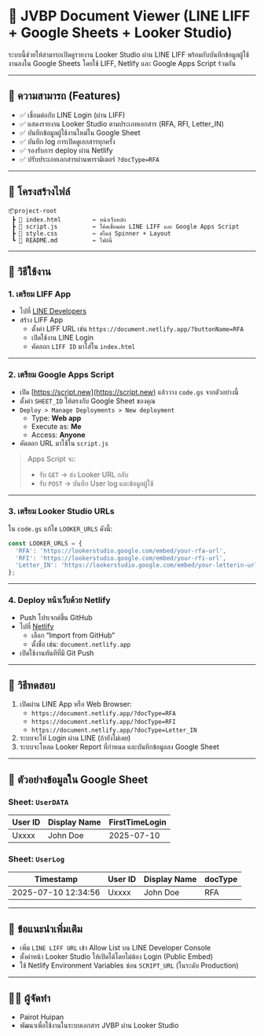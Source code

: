 # 📄 JVBP Document Viewer (LINE LIFF + Google Sheets + Looker Studio)

ระบบนี้ช่วยให้สามารถเปิดดูรายงาน Looker Studio ผ่าน LINE LIFF พร้อมกับบันทึกข้อมูลผู้ใช้งานลงใน Google Sheets โดยใช้ LIFF, Netlify และ Google Apps Script ร่วมกัน

---

## 🔧 ความสามารถ (Features)

- ✅ เชื่อมต่อกับ LINE Login (ผ่าน LIFF)
- ✅ แสดงรายงาน Looker Studio ตามประเภทเอกสาร (RFA, RFI, Letter_IN)
- ✅ บันทึกข้อมูลผู้ใช้งานใหม่ใน Google Sheet
- ✅ บันทึก log การเปิดดูเอกสารทุกครั้ง
- ✅ รองรับการ deploy ผ่าน Netlify
- ✅ ปรับประเภทเอกสารผ่านพารามิเตอร์ `?docType=RFA`

---

## 📁 โครงสร้างไฟล์

```
📦project-root
 ┣ 📄 index.html         ← หน้าเว็บหลัก
 ┣ 📄 script.js          ← โค้ดเชื่อมต่อ LINE LIFF และ Google Apps Script
 ┣ 📄 style.css          ← สไตล์ Spinner + Layout
 ┗ 📄 README.md          ← ไฟล์นี้
```

---

## 🚀 วิธีใช้งาน

### 1. เตรียม LIFF App

- ไปที่ [LINE Developers](https://developers.line.biz/console)
- สร้าง LIFF App
  - ตั้งค่า LIFF URL เช่น `https://document.netlify.app/?buttonName=RFA`
  - เปิดใช้งาน LINE Login
  - คัดลอก `LIFF ID` มาใส่ใน `index.html`

---

### 2. เตรียม Google Apps Script

- เปิด [https://script.new](https://script.new) แล้ววาง `code.gs` จากตัวอย่างนี้
- ตั้งค่า `SHEET_ID` ให้ตรงกับ Google Sheet ของคุณ
- `Deploy > Manage Deployments > New deployment`
  - Type: **Web app**
  - Execute as: **Me**
  - Access: **Anyone**
- คัดลอก URL มาใช้ใน `script.js`

> Apps Script จะ:
> - รับ `GET` → ส่ง Looker URL กลับ
> - รับ `POST` → บันทึก User log และข้อมูลผู้ใช้

---

### 3. เตรียม Looker Studio URLs

ใน `code.gs` แก้ไข `LOOKER_URLS` ดังนี้:

```js
const LOOKER_URLS = {
  'RFA': 'https://lookerstudio.google.com/embed/your-rfa-url',
  'RFI': 'https://lookerstudio.google.com/embed/your-rfi-url',
  'Letter_IN': 'https://lookerstudio.google.com/embed/your-letterin-url'
};
```

---

### 4. Deploy หน้าเว็บด้วย Netlify

- Push โปรเจกต์ขึ้น GitHub
- ไปที่ [Netlify](https://www.netlify.com/)
  - เลือก “Import from GitHub”
  - ตั้งชื่อ เช่น: `document.netlify.app`
- เปิดใช้งานทันทีที่มี Git Push

---

## 🧪 วิธีทดสอบ

1. เปิดผ่าน LINE App หรือ Web Browser:
   - `https://document.netlify.app/?docType=RFA`
   - `https://document.netlify.app/?docType=RFI`
   - `https://document.netlify.app/?docType=Letter_IN`
2. ระบบจะให้ Login ผ่าน LINE (ถ้ายังไม่เคย)
3. ระบบจะโหลด Looker Report ที่กำหนด และบันทึกข้อมูลลง Google Sheet

---

## 📌 ตัวอย่างข้อมูลใน Google Sheet

### Sheet: `UserDATA`

| User ID | Display Name | FirstTimeLogin |
|---------|--------------|----------------|
| Uxxxx   | John Doe     | 2025-07-10     |

### Sheet: `UserLog`

| Timestamp           | User ID | Display Name | docType |
|---------------------|---------|--------------|---------|
| 2025-07-10 12:34:56 | Uxxxx   | John Doe     | RFA     |

---

## 📎 ข้อแนะนำเพิ่มเติม

- เพิ่ม `LINE LIFF URL` เข้า Allow List บน LINE Developer Console
- ตั้งค่าหน้า Looker Studio ให้เปิดได้โดยไม่ต้อง Login (Public Embed)
- ใช้ Netlify Environment Variables ซ่อน `SCRIPT_URL` (ในระดับ Production)

---

## 🧑‍💻 ผู้จัดทำ

- Pairot Huipan 
- พัฒนาเพื่อใช้งานในระบบเอกสาร JVBP ผ่าน Looker Studio
